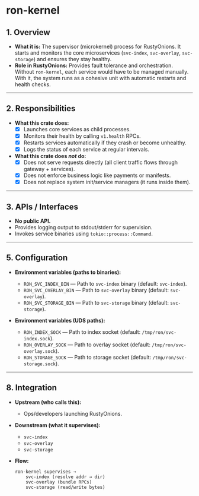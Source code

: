 # ron-kernel

## 1. Overview
- **What it is:** The supervisor (microkernel) process for RustyOnions. It starts and monitors the core microservices (`svc-index`, `svc-overlay`, `svc-storage`) and ensures they stay healthy.  
- **Role in RustyOnions:** Provides fault tolerance and orchestration. Without `ron-kernel`, each service would have to be managed manually. With it, the system runs as a cohesive unit with automatic restarts and health checks.

---

## 2. Responsibilities
- **What this crate does:**
  - [x] Launches core services as child processes.  
  - [x] Monitors their health by calling `v1.health` RPCs.  
  - [x] Restarts services automatically if they crash or become unhealthy.  
  - [x] Logs the status of each service at regular intervals.  

- **What this crate does *not* do:**
  - [x] Does not serve requests directly (all client traffic flows through gateway + services).  
  - [x] Does not enforce business logic like payments or manifests.  
  - [x] Does not replace system init/service managers (it runs inside them).  

---

## 3. APIs / Interfaces
- **No public API.**  
- Provides logging output to stdout/stderr for supervision.  
- Invokes service binaries using `tokio::process::Command`.  

---

## 5. Configuration
- **Environment variables (paths to binaries):**  
  - `RON_SVC_INDEX_BIN` — Path to `svc-index` binary (default: `svc-index`).  
  - `RON_SVC_OVERLAY_BIN` — Path to `svc-overlay` binary (default: `svc-overlay`).  
  - `RON_SVC_STORAGE_BIN` — Path to `svc-storage` binary (default: `svc-storage`).  

- **Environment variables (UDS paths):**  
  - `RON_INDEX_SOCK` — Path to index socket (default: `/tmp/ron/svc-index.sock`).  
  - `RON_OVERLAY_SOCK` — Path to overlay socket (default: `/tmp/ron/svc-overlay.sock`).  
  - `RON_STORAGE_SOCK` — Path to storage socket (default: `/tmp/ron/svc-storage.sock`).  

---

## 8. Integration
- **Upstream (who calls this):**  
  - Ops/developers launching RustyOnions.  

- **Downstream (what it supervises):**  
  - `svc-index`  
  - `svc-overlay`  
  - `svc-storage`  

- **Flow:**  
  ```text
  ron-kernel supervises →
      svc-index (resolve addr → dir)
      svc-overlay (bundle RPCs)
      svc-storage (read/write bytes)
```